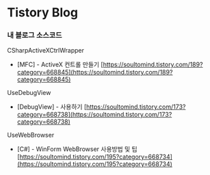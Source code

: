 <h1>Tistory Blog</h1>
<h3>내 블로그 소스코드</h3>

CSharpActiveXCtrlWrapper   
- [MFC] - ActiveX 컨트롤 만들기
[https://soultomind.tistory.com/189?category=668845](https://soultomind.tistory.com/189?category=668845)

UseDebugView
- [DebugView] - 사용하기
[https://soultomind.tistory.com/173?category=668738](https://soultomind.tistory.com/173?category=668738)

UseWebBrowser
- [C#] - WinForm WebBrowser 사용방법 및 팁
[https://soultomind.tistory.com/195?category=668734](https://soultomind.tistory.com/195?category=668734)
